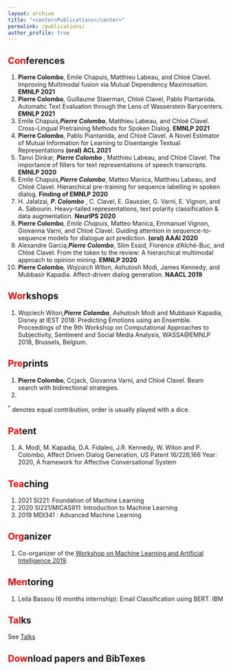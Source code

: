 ```yaml
---
layout: archive
title: "<center>Publications</center>"
permalink: /publications/
author_profile: true
---
```




<span style="color:red">Con</span>ferences
---
1. **Pierre Colombo**, Emile Chapuis, Matthieu Labeau, and Chloé Clavel. Improving Multimodal fusion via Mutual Dependency Maximisation. **EMNLP 2021** 
2. **Pierre Colombo**, Guillaume Staerman, Chloé Clavel, Pablo Piantanida. Automatic Text Evaluation through the Lens of Wasserstein Barycenters. **EMNLP 2021** 
3. Emile Chapuis<sup>*</sup>,**Pierre Colombo**<sup>*</sup>, Matthieu Labeau, and Chloé Clavel. Cross-Lingual Pretraining Methods for Spoken Dialog. **EMNLP 2021** 
4. **Pierre Colombo**, Pablo Piantanida, and Chloé Clavel. A Novel Estimator of Mutual Information for Learning to Disentangle Textual Representations **(oral) ACL 2021**
5. Tanvi Dinkar<sup>*</sup>, **Pierre Colombo** <sup>*</sup>, Matthieu Labeau, and Chloé Clavel. The importance of fillers for text representations of speech transcripts. **EMNLP 2020** 
6. Emile Chapuis<sup>*</sup>,**Pierre Colombo**<sup>*</sup>, Matteo Manica, Matthieu Labeau, and Chloé Clavel. Hierarchical pre-training for sequence labelling in spoken dialog. **Finding of EMNLP 2020** 
7. H. Jalalzai<sup>*</sup>, **P. Colombo** <sup>*</sup>, C. Clavel, E. Gaussier, G. Varni, E. Vignon, and A. Sabourin. Heavy-tailed representations, text polarity classification & data augmentation. **NeurIPS 2020** 
8. **Pierre Colombo**<sup>*</sup>, Emile Chapuis<sup>*</sup>, Matteo Manica, Emmanuel Vignon, Giovanna Varni, and Chloé
Clavel. Guiding attention in sequence-to-sequence models for dialogue act prediction. **(oral) AAAI 2020**
9. Alexandre Garcia<sup>*</sup>,**Pierre Colombo**<sup>*</sup>, Slim Essid, Florence d’Alché-Buc, and Chloé Clavel. From the token to the review: A hierarchical multimodal approach to opinion mining. **EMNLP 2020** 
10. **Pierre Colombo**<sup>*</sup>, Wojciech Witon<sup>*</sup>, Ashutosh Modi, James Kennedy, and Mubbasir Kapadia. Affect-driven dialog generation. **NAACL 2019** 


<span style="color:red">Wor</span>kshops
---
1. Wojciech Witon<sup>*</sup>,**Pierre Colombo**<sup>*</sup>, Ashutosh Modi and Mubbasir Kapadia, Disney at IEST 2018: Predicting Emotions using an Ensemble. Proceedings of the 9th Workshop on Computational Approaches to Subjectivity, Sentiment and Social Media Analysis, WASSA@EMNLP 2018, Brussels, Belgium.

<span style="color:red">Pre</span>prints
---
1. **Pierre Colombo**, Ccjack, Giovanna Varni, and Chloé Clavel. Beam search with bidirectional strategies.
2020.


<sup>*</sup> denotes equal contribution, order is usually played with a dice.


<span style="color:red">Pat</span>ent
---
1.  A. Modi, M. Kapadia, D.A. Fidaleo, J.R. Kennedy, W. Witon and P. Colombo, Affect Driven Dialog Generation, US Patent 16/226,166
Year: 2020, A framework for Affective Conversational System


<span style="color:red">Tea</span>ching
---
1. 2021  SI221: Foundation of Machine Learning 
2. 2020  SI221/MICAS911: Introduction to Machine Learning
3. 2019  MDI341 : Advanced Machine Learning


<span style="color:red">Org</span>anizer
---
1. Co-organizer of the [Workshop on Machine Learning and Artificial Intelligence 2019](https://workshopmlai.wp.imt.fr/).

<span style="color:red">Men</span>toring
---
1. Leila Bassou (6 months internship): Email Classification using BERT. IBM

<span style="color:red">Tal</span>ks
---
See [Talks](https://pierrecolombo.github.io//talks/)

<span style="color:red">Dow</span>nload papers and BibTexes
---
<script src="https://bibbase.org/show?bib=https://dblp.org/pid/229/3167.bib&jsonp=1"></script>


